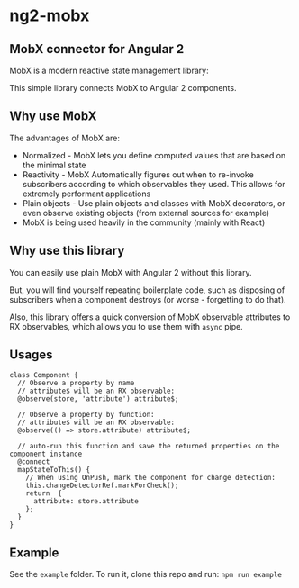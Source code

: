 # ng2-mobx

## MobX connector for Angular 2
MobX is a modern reactive state management library:

This simple library connects MobX to Angular 2 components.

## Why use MobX
The advantages of MobX are:
* Normalized - MobX lets you define computed values that are based on the minimal state
* Reactivity - MobX Automatically figures out when to re-invoke subscribers according to which observables they used. This allows for extremely performant applications
* Plain objects - Use plain objects and classes with MobX decorators, or even observe existing objects (from external sources for example)
* MobX is being used heavily in the community (mainly with React)

## Why use this library
You can easily use plain MobX with Angular 2 without this library.

But, you will find yourself repeating boilerplate code, such as disposing of subscribers when a component destroys (or worse - forgetting to do that).

Also, this library offers a quick conversion of MobX observable attributes to RX observables, which allows you to use them with `async` pipe.

## Usages
```
class Component {
  // Observe a property by name
  // attribute$ will be an RX observable:
  @observe(store, 'attribute') attribute$;

  // Observe a property by function:
  // attribute$ will be an RX observable:
  @observe(() => store.attribute) attribute$;

  // auto-run this function and save the returned properties on the component instance
  @connect
  mapStateToThis() {
    // When using OnPush, mark the component for change detection:
    this.changeDetectorRef.markForCheck();
    return  {
      attribute: store.attribute
    };
  }
}
```

## Example
See the `example` folder.
To run it, clone this repo and run:
`npm run example`
